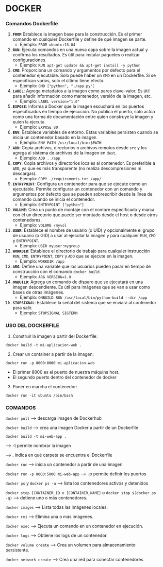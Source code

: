 # DOCKER

### Comandos Dockerfile

1. **`FROM`** Establece la imagen base para la construcción. Es el primer comando en cualquier Dockerfile y define de qué imagen se parte.
    - Ejemplo: `FROM ubuntu:18.04`
2. **`RUN`**: Ejecuta comandos en una nueva capa sobre la imagen actual y confirma los resultados. Es útil para instalar paquetes o realizar configuraciones.
    - Ejemplo: `RUN apt-get update && apt-get install -y python`
3. **`CMD`**: Proporciona un comando y argumentos por defecto para el contenedor ejecutable. Solo puede haber un `CMD` en un Dockerfile. Si se especifican varios, solo el último tiene efecto.
    - Ejemplo: `CMD ["python", "./app.py"]`
4. **`LABEL`**: Agrega metadatos a la imagen como pares clave-valor. Es útil para añadir información como mantenedor, versión de la imagen, etc.
    - Ejemplo: `LABEL version="1.0"`
5. **`EXPOSE`**: Informa a Docker que la imagen escuchará en los puertos especificados en tiempo de ejecución. No publica el puerto, solo actúa como una forma de documentación entre quien construye la imagen y quien la ejecuta.
    - Ejemplo: `EXPOSE 80`
6. **`ENV`**: Establece variables de entorno. Estas variables persisten cuando se inicia un contenedor basado en la imagen.
    - Ejemplo: `ENV PATH /usr/local/bin:$PATH`
7. **`ADD`**: Copia archivos, directorios o archivos remotos desde `src` y los agrega al sistema de archivos de la imagen en `dest`.
    - Ejemplo: `ADD . /app`
8. **`COPY`**: Copia archivos y directorios locales al contenedor. Es preferible a `ADD`, ya que es más transparente (no realiza descompresiones ni descargas).
    - Ejemplo: `COPY ./requirements.txt /app/`
9. **`ENTRYPOINT`**: Configura un contenedor para que se ejecute como un ejecutable. Permite configurar un contenedor con un comando y argumentos por defecto que se pueden sobrescribir desde la línea de comando cuando se inicia el contenedor.
    - Ejemplo: `ENTRYPOINT ["python"]`
10. **`VOLUME`**: Crea un punto de montaje con el nombre especificado y marca con él un directorio que puede ser montado desde el host o desde otros contenedores.
    - Ejemplo: `VOLUME /myvol`
11. **`USER`**: Establece el nombre de usuario (o UID) y opcionalmente el grupo de usuario (o GID) a usar al ejecutar la imagen y para cualquier `RUN`, `CMD` y `ENTRYPOINT`.
    - Ejemplo: `USER myuser:mygroup`
12. **`WORKDIR`**: Establece el directorio de trabajo para cualquier instrucción `RUN`, `CMD`, `ENTRYPOINT`, `COPY` y `ADD` que se ejecute en la imagen.
    - Ejemplo: `WORKDIR /app`
13. **`ARG`**: Define una variable que los usuarios pueden pasar en tiempo de construcción con el comando `docker build`.
    - Ejemplo: `ARG VERSION=1.0`
14. **`ONBUILD`**: Agrega un comando de disparo que se ejecutará en una imagen descendiente. Es útil para imágenes que se van a usar como bases de otras imágenes.
    - Ejemplo: `ONBUILD RUN /usr/local/bin/python-build --dir /app`
15. **`STOPSIGNAL`**: Establece la señal del sistema que se enviará al contenedor para salir.
    - Ejemplo: `STOPSIGNAL SIGTERM`


### USO DEL DOCKERFILE

1. Construir la imagen a partir del Dockerfile:

```docker build -t mi-aplicacion-web .```

2. Crear un container a partir de la imagen:

```docker run -p 8000:8000 mi-aplicacion-web```

- El primer 8000 es el puerto de nuestra máquina host.
- El segundo puerto dentro del contenedor de docker

3. Poner en marcha el contenedor:

```docker run -it ubuntu /bin/bash```

### COMANDOS 

`docker pull` --> descarga imagen de Dockerhub

`docker build` --> crea una imagen Docker a partir de un Dockerfile

`docker build -t mi-web-app .` 

--> -t permite nombrar la imagen

--> . indica en qué carpeta se encuentra el Dockerfile

`docker run` --> inicia un contenedor a partir de una imagen

`docker run -p 8000:5000 mi-web-app` --> -p permite definir los puertos 

`docker ps` y `docker ps -a` --> lista los contenedores activos y detenidos

`docker stop [CONTAINER_ID o [CONTAINER_NAME]` o `docker stop $(docker ps -q)` --> detiene uno o más contenedores.

`docker images` --> Lista todas las imágenes locales.

`docker rmi` --> Elimina una o más imágenes.

`docker exec` --> Ejecuta un comando en un contenedor en ejecución.

`docker logs` --> Obtiene los logs de un contenedor.

`docker volume create` --> Crea un volumen para almacenamiento persistente.

`docker network create` --> Crea una red para conectar contenedores.
